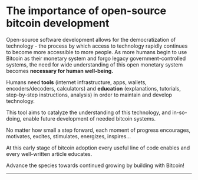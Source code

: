 # The importance of open-source bitcoin development

Open-source software development allows for the democratization of technology - the process by which access to technology rapidly continues to become more accessible to more people.  As more humans begin to use Bitcoin as their monetary system and forgo legacy government-controlled systems, the need for wide understanding of this open monetary system becomes **necessary for human well-being.**

Humans need **tools** (internet infrastructure, apps, wallets, encoders/decoders, calculators) and **education** (explanations, tutorials, step-by-step instructions, analysis) in order to maintain and develop technology.

This tool aims to catalyze the understanding of this technology, and in-so-doing, enable future development of needed bitcoin systems.

No matter how small a step forward, each moment of progress encourages, motivates, excites, stimulates, energizes, inspires...

At this early stage of bitcoin adoption every useful line of code enables and every well-written article educates.

Advance the species towards continued growing by building with Bitcoin!

---
